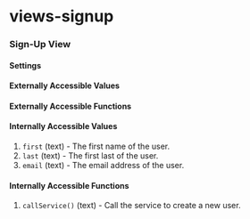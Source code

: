 # views-signup

### Sign-Up View


#### Settings



#### Externally Accessible Values



#### Externally Accessible Functions



#### Internally Accessible Values

1. `first` (text) - The first name of the user.
1. `last` (text) - The first last of the user.
1. `email` (text) - The email address of the user.


#### Internally Accessible Functions

1. `callService()` (text) - Call the service to create a new user.


